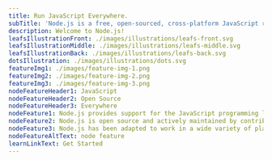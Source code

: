 ```yaml
---
title: Run JavaScript Everywhere.
subTitle: 'Node.js is a free, open-sourced, cross-platform JavaScript run-time environment that lets developers write command line tools and server-side scripts outside of a browser.'
description: Welcome to Node.js!
leafsIllustrationFront: ./images/illustrations/leafs-front.svg
leafsIllustrationMiddle: ./images/illustrations/leafs-middle.svg
leafsIllustrationBack: ./images/illustrations/leafs-back.svg
dotsIllustration: ./images/illustrations/dots.svg
featureImg1: ./images/feature-img-1.png
featureImg2: ./images/feature-img-2.png
featureImg3: ./images/feature-img-3.png
nodeFeatureHeader1: JavaScript
nodeFeatureHeader2: Open Source
nodeFeatureHeader3: Everywhere
nodeFeature1: Node.js provides support for the JavaScript programming language
nodeFeature2: Node.js is open source and actively maintained by contributors all over the world
nodeFeature3: Node.js has been adapted to work in a wide variety of places
nodeFeatureAltText: node feature
learnLinkText: Get Started
---
```

